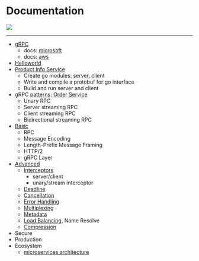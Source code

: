 # Documentation

<img src="https://www.oreilly.com/library/view/grpc-up-and/9781492058328/assets/grpc_0101.png" style="max-width: 700px;">

---

- [gRPC](grpc.md)
  - docs: [microsoft](docs.microsoft.md)
  - docs: [aws](docs.aws.md)
- [Helloworld](../src/helloworld/README.md)
- [Product Info Service](../src/productinfo/README.md)
  - Create go modules: server, client
  - Write and compile a protobuf for go interface
  - Build and run server and client
- gRPC [patterns](patterns.md): [Order Service](../src/orderservice/README.md)
  - Unary RPC
  - Server streaming RPC
  - Client streaming RPC
  - Bidirectional streaming RPC
- [Basic](basic.md)
  - RPC
  - Message Encoding
  - Length-Prefix Message Framing
  - HTTP/2
  - gRPC Layer
- [Advanced](advanced.md)
  - [Interceptors](advanced.md#interceptors)
    - server/client 
    - unary/stream interceptor
  - [Deadline](advanced.md#deadline)
  - [Cancellation](advanced.md#cancellation)
  - [Error Handling](advanced.md#error-handling)
  - [Multiplexing](advanced.md#multiplexing)
  - [Metadata](advanced.md#metadata)
  - [Load Balancing](advanced.md#load-balancing), Name Resolve
  - [Compression](advanced.md#compression)
- Secure
- Production
- Ecosystem
  - [microservices architecture](microservices.md)
